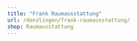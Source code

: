 ```yaml
---
title: "Frank Raumausstattung"
url: /denzlingen/frank-raumausstattung/
shop: Raumausstattung
---
```

